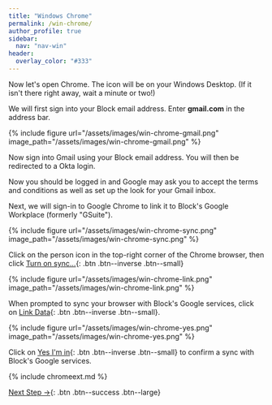 ```yaml
---
title: "Windows Chrome"
permalink: /win-chrome/
author_profile: true
sidebar:
  nav: "nav-win"
header:
  overlay_color: "#333"
---
```


Now let's open Chrome. The icon will be on your Windows Desktop. (If it isn't there right away, wait a minute or two!)

We will first sign into your Block email address. Enter __gmail.com__ in the address bar.

{% include figure url="/assets/images/win-chrome-gmail.png" image_path="/assets/images/win-chrome-gmail.png" %}

Now sign into Gmail using your Block email address. You will then be redirected to a Okta login.

Now you should be logged in and Google may ask you to accept the terms and conditions as well as set up the look for your Gmail inbox.

Next, we will sign-in to Google Chrome to link it to Block's Google Workplace (formerly "GSuite").

{% include figure url="/assets/images/win-chrome-sync.png" image_path="/assets/images/win-chrome-sync.png"  %}

Click on the person icon in the top-right corner of the Chrome browser, then click [Turn on sync...](){: .btn .btn--inverse .btn--small}

{% include figure url="/assets/images/win-chrome-link.png" image_path="/assets/images/win-chrome-link.png"  %}

When prompted to sync your browser with Block's Google services, click on [Link Data](){: .btn .btn--inverse .btn--small}.

{% include figure url="/assets/images/win-chrome-yes.png" image_path="/assets/images/win-chrome-yes.png"  %}

Click on [Yes I'm in](){: .btn .btn--inverse .btn--small} to confirm a sync with Block's Google services.

{% include chromeext.md %}

[Next Step &rarr;](/win-go/){: .btn .btn--success .btn--large}
